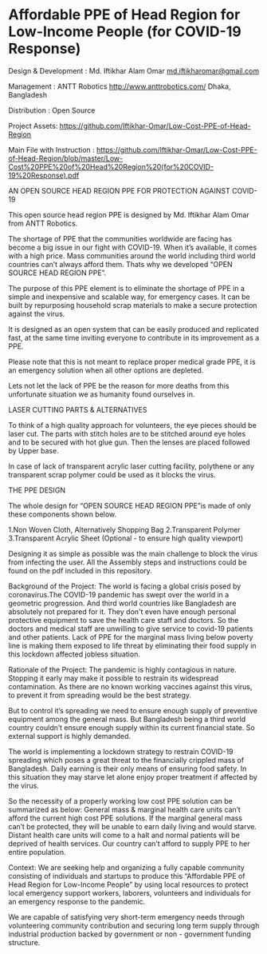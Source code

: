 # Affordable PPE of Head Region for Low-Income People (for COVID-19 Response)

Design & Development  : Md. Iftikhar Alam Omar 
			md.iftikharomar@gmail.com

Management	 : ANTT Robotics
	 	   http://www.anttrobotics.com/
	 	   Dhaka, Bangladesh

Distribution	: Open Source


Project Assets: https://github.com/Iftikhar-Omar/Low-Cost-PPE-of-Head-Region 



Main File with Instruction : https://github.com/Iftikhar-Omar/Low-Cost-PPE-of-Head-Region/blob/master/Low-Cost%20PPE%20of%20Head%20Region%20(for%20COVID-19%20Response).pdf

AN OPEN SOURCE HEAD REGION PPE
FOR PROTECTION AGAINST COVID-19

This open source head region PPE is designed by Md. Iftikhar Alam Omar from ANTT Robotics.

The shortage of PPE that the communities worldwide are facing has become a big issue in our fight with COVID-19. When it’s available, it comes with a high price. Mass communities around the world including third world countries can’t always afford them.  Thats why we developed “OPEN SOURCE HEAD REGION PPE”. 

The purpose of this PPE element  is to eliminate the shortage of PPE in a simple and inexpensive and scalable way, for emergency cases. It can be built by repurposing household scrap materials to make a secure protection against the virus.

It is designed as an open system that can be easily produced and replicated fast, at the same time inviting everyone to contribute in its improvement as a PPE.

Please note that this is not meant to replace proper medical grade PPE, it is an emergency solution when all other options are depleted.

Lets not let the lack of PPE be the reason for more deaths from this unfortunate situation we as humanity found ourselves in.



LASER CUTTING PARTS & ALTERNATIVES

To think of a high quality approach for volunteers, the eye pieces should be laser cut. The parts with stitch holes are to be stitched around eye holes and to be secured with hot glue gun. Then the lenses are placed followed by Upper base.

In case of lack of transparent acrylic laser cutting facility, polythene or any transparent scrap polymer could be used as it blocks the virus.



THE PPE DESIGN


The whole design for “OPEN SOURCE HEAD REGION PPE”is made of only these components shown below.

1.Non Woven Cloth, Alternatively Shopping Bag
2.Transparent Polymer
3.Transparent Acrylic Sheet (Optional - to ensure high quality viewport)

Designing it as simple as possible was the main challenge to block the virus from infecting the user. All the Assembly steps and instructions could be found on the pdf included in this repository.

Background of the Project:
The world is facing a global crisis posed by coronavirus.The COVID-19 pandemic has swept over the world in a geometric progression. And third world countries like Bangladesh are absolutely not prepared for it. They don't even have enough personal protective equipment to save the health care staff and doctors. So the doctors and medical staff are unwilling to give service to covid-19 patients and other patients. Lack of PPE for the marginal mass living below poverty line is making them exposed to life threat by eliminating their food supply in this lockdown affected jobless situation. 

Rationale of the Project:
The pandemic is highly contagious in nature. Stopping it early may make it possible to restrain its widespread contamination. As there are no known working vaccines against this virus, to prevent it from spreading would be the best strategy.

But to control it’s spreading we need to ensure enough supply of preventive equipment among the general mass. But Bangladesh being a third world country couldn’t ensure enough supply within its current financial state. So external support is highly demanded.

The world is implementing a lockdown strategy to restrain COVID-19 spreading which poses a great threat to the financially crippled mass of Bangladesh. Daily earning is their only means of ensuring food safety. In this situation they may starve let alone enjoy proper treatment if affected by the virus. 

So the necessity of a properly working low cost PPE solution can be summarized as below:
General mass & marginal health care units can’t afford the current high cost PPE solutions.
If the marginal general mass can’t be protected, they will be unable to earn daily living and would starve.
Distant health care units will come to a halt and normal patients will be deprived of health services.
Our country can’t afford to supply PPE to her entire population.

Context:
We are seeking help and organizing a fully capable community consisting of individuals and startups to produce this “Affordable PPE of Head Region for Low-Income People” by using local resources to protect local emergency support workers, laborers, volunteers and individuals for an emergency response to the pandemic.

We are capable of satisfying very short-term emergency needs through volunteering community contribution and securing long term supply through industrial production backed by government or non - government funding structure.
